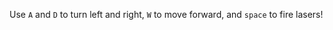 <script type="module">
    import './restart-audio-context.js'
    import init from './game.js'
    setTimeout(() => {
        init()
    }, 1000);

</script>

Use `A` and `D` to turn left and right, `W` to move forward, and `space` to fire lasers!
